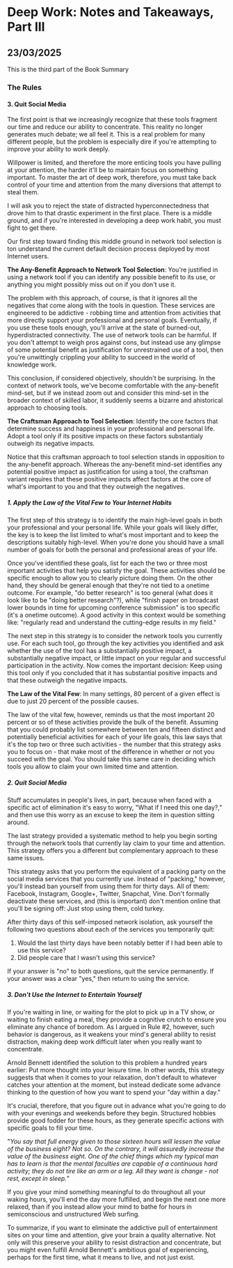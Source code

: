 # Deep Work: Notes and Takeaways, Part III
## 23/03/2025

This is the third part of the Book Summary

### The Rules

#### 3. Quit Social Media

The first point is that we increasingly recognize that these tools fragment our time and reduce our ability to concentrate. This reality no longer generates much debate; we all feel it. This is a real problem for many different people, but the problem is especially dire if you're attempting to improve your ability to work deeply. 

Willpower is limited, and therefore the more enticing tools you have pulling at your attention, the harder it'll be to maintain focus on something important. To master the art of deep work, therefore, you must take back control of your time and attention from the many diversions that attempt to steal them.

I will ask you to reject the state of distracted hyperconnectedness that drove him to that drastic experiment in the first place. There is a middle ground, and if you're interested in developing a deep work habit, you must fight to get there.

Our first step toward finding this middle ground in network tool selection is ton understand the current default decision process deployed by most Internet users.

**The Any-Benefit Approach to Network Tool Selection**: You're justified in using a network tool if you can identify any possible benefit to its use, or anything you might possibly miss out on if you don't use it.

The problem with this approach, of course, is that it ignores all the negatives that come along with the tools in question. These services are engineered to be addictive - robbing time and attention from activities that more directly support your professional and personal goals. Eventually, if you use these tools enough, you'll arrive at the state of burned-out, hyperdistracted connectivity. The use of network tools can be harmful. If you don't attempt to weigh pros against cons, but instead use any glimpse of some potential benefit as justification for unrestrained use of a tool, then you're unwittingly crippling your ability to succeed in the world of knowledge work.

This conclusion, if considered objectively, shouldn't be surprising. In the context of network tools, we've become comfortable with the any-benefit mind-set, but if we instead zoom out and consider this mind-set in the broader context of skilled labor, it suddenly seems a bizarre and ahistorical approach to choosing tools.

**The Craftsman Approach to Tool Selection**: Identify the core factors that determine success and happiness in your professional and personal life. Adopt a tool only if its positive impacts on these factors substantialy outweigh its negative impacts.

Notice that this craftsman approach to tool selection stands in opposition to the any-benefit approach. Whereas the any-benefit mind-set identifies any potential positive impact as justification for using a tool, the craftsman variant requires that these positive impacts affect factors at the core of what's important to you and that they outweigh the negatives.

##### 1. Apply the Law of the Vital Few to Your Internet Habits

The first step of this strategy is to identify the main high-level goals in both your professional and your personal life. While your goals will likely differ, the key is to keep the list limited to what's most important and to keep the descriptions suitably high-level. When you're done you should have a small number of goals for both the personal and professional areas of your life.

Once you've identified these goals, list for each the two or three most important activities that help you satisfy the goal. These activities should be specific enough to allow you to clearly picture doing them. On the other hand, they should be general enough that they're not tied to a onetime outcome. For example, "do better research" is too general (what does it look like to be "doing better research"?), while "finish paper on broadcast lower bounds in time for upcoming conference submission" is too specific (it's a onetime outcome). A good activity in this context would be something like: "regularly read and understand the cutting-edge results in my field."

The next step in this strategy is to consider the network tools you currently use. For each such tool, go through the key activities you identified and ask whether the use of the tool has a substantially positive impact, a substantially negative impact, or little impact on your regular and successful participation in the activity. Now comes the important decision: Keep using this tool only if you concluded that it has substantial positive impacts and that these outweigh the negative impacts.

**The Law of the Vital Few**: In many settings, 80 percent of a given effect is due to just 20 percent of the possible causes.

The law of the vital few, however, reminds us that the most important 20 percent or so of these activities provide the bulk of the benefit. Assuming that you could probably list somewhere between ten and fifteen distinct and potentially beneficial activities for each of your life goals, this law says that it's the top two or three such activities - the number that this strategy asks you to focus on - that make most of the difference in whether or not you succeed with the goal. You should take this same care in deciding which tools you allow to claim your own limited time and attention.

##### 2. Quit Social Media

Stuff accumulates in people's lives, in part, because when faced with a specific act of elimination it's easy to worry, "What if I need this one day?," and then use this worry as an excuse to keep the item in question sitting around. 

The last strategy provided a systematic method to help you begin sorting through the network tools that currently lay claim to your time and attention. This strategy offers you a different but complementary approach to these same issues.

This strategy asks that you perform the equivalent of a packing party on the social media services that you currently use. Instead of "packing," however, you'll instead ban yourself from using them for thirty days. All of them: Facebook, Instagram, Google+, Twitter, Snapchat, Vine. Don't formally deactivate these services, and (this is important) don't mention online that you'll be signing off: Just stop using them, cold turkey. 

After thirty days of this self-imposed network isolation, ask yourself the following two questions about each of the services you temporarily quit:

1. Would the last thirty days have been notably better if I had been able to use this service?
2. Did people care that I wasn't using this service?
 
If your answer is "no" to both questions, quit the service permanently. If your answer was a clear "yes," then return to using the service.

##### 3. Don't Use the Internet to Entertain Yourself

If you're waiting in line, or waiting for the plot to pick up in a TV show, or waiting to finish eating a meal, they provide a cognitive crutch to ensure you eliminate any chance of boredom. As I argued in Rule #2, however, such behavior is dangerous, as it weakens your mind's general ability to resist distraction, making deep work difficult later when you really want to concentrate. 

Arnold Bennett identified the solution to this problem a hundred years earlier: Put more thought into your leisure time. In other words, this strategy suggests that when it comes to your relaxation, don't default to whatever catches your attention at the moment, but instead dedicate some advance thinking to the question of how you want to spend your "day within a day."

It's crucial, therefore, that you figure out in advance what you're going to do with your evenings and weekends before they begin. Structured hobbies provide good fodder for these hours, as they generate specific actions with specific goals to fill your time.

"_You say that full energy given to those sixteen hours will lessen the value of the business eight? Not so. On the contrary, it will assuredly increase the value of the business eight. One of the chief things which my typical man has to learn is that the mental faculties are capable of a continuous hard activity; they do not tire like an arm or a leg. All they want is change - not rest, except in sleep._"

If you give your mind something meaningful to do throughout all your waking hours, you'll end the day more fulfilled, and begin the next one more relaxed, than if you instead allow your mind to bathe for hours in semiconscious and unstructured Web surfing.
 
To summarize, if you want to eliminate the addictive pull of entertainment sites on your time and attention, give your brain a quality alternative. Not only will this preserve your ability to resist distraction and concentrate, but you might even fulfill Arnold Bennett's ambitious goal of experiencing, perhaps for the first time, what it means to live, and not just exist.
